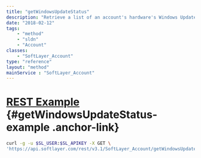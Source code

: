 ```yaml
---
title: "getWindowsUpdateStatus"
description: "Retrieve a list of an account's hardware's Windows Update status. This list includes which servers have available updates, which servers require rebooting due to updates, which servers have failed retrieving updates, and which servers have failed to communicate with the SoftLayer private Windows Software Update Services server. "
date: "2018-02-12"
tags:
    - "method"
    - "sldn"
    - "Account"
classes:
    - "SoftLayer_Account"
type: "reference"
layout: "method"
mainService : "SoftLayer_Account"
---
```


# [REST Example](#getWindowsUpdateStatus-example) <a href="/article/rest/"><i class="fas fa-question"></i></a> {#getWindowsUpdateStatus-example .anchor-link} 
```bash
curl -g -u $SL_USER:$SL_APIKEY -X GET \
'https://api.softlayer.com/rest/v3.1/SoftLayer_Account/getWindowsUpdateStatus'
```
